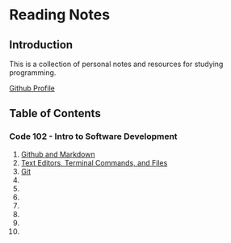 # Reading Notes

## Introduction

This is a collection of personal notes and resources for studying programming.

[Github Profile](https://github.com/Hayden-Cleaver)

## Table of Contents

### Code 102 - Intro to Software Development

1. [Github and Markdown](https://Hayden-Cleaver.github.io/Reading-Notes/Code102/Class1)
2. [Text Editors, Terminal Commands, and Files](https://Hayden-Cleaver.github.io/Reading-Notes/Code102/Class2)
3. [Git](https://Hayden-Cleaver.github.io/Reading-Notes/Code102/Class3)
4. 
5. 
6. 
7. 
8. 
9. 
10. 